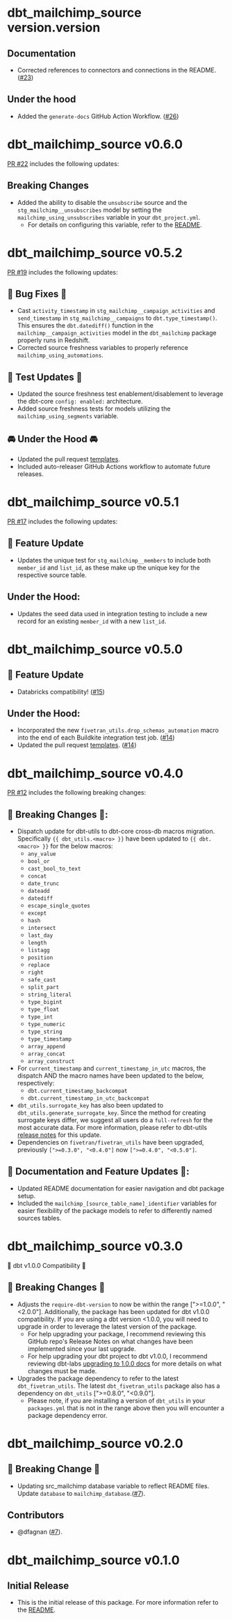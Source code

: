 # dbt_mailchimp_source version.version

## Documentation
- Corrected references to connectors and connections in the README. ([#23](https://github.com/fivetran/dbt_mailchimp_source/pull/23))

## Under the hood
- Added the `generate-docs` GitHub Action Workflow. ([#26](https://github.com/fivetran/dbt_mailchimp_source/pull/26))

# dbt_mailchimp_source v0.6.0
[PR #22](https://github.com/fivetran/dbt_mailchimp_source/pull/22) includes the following updates:

## Breaking Changes
- Added the ability to disable the `unsubscribe` source and the `stg_mailchimp__unsubscribes` model by setting the `mailchimp_using_unsubscribes` variable in your `dbt_project.yml`. 
  - For details on configuring this variable, refer to the [README](https://github.com/fivetran/dbt_mailchimp_source/blob/main/README.md#step-4-disable-models-for-non-existent-sources).

# dbt_mailchimp_source v0.5.2
[PR #19](https://github.com/fivetran/dbt_mailchimp_source/pull/19) includes the following updates:

## 🐛 Bug Fixes 🔨
- Cast `activity_timestamp` in `stg_mailchimp__campaign_activities` and `send_timestamp` in `stg_mailchimp__campaigns` to `dbt.type_timestamp()`. This ensures the `dbt.datediff()` function in the `mailchimp__campaign_activities` model in the `dbt_mailchimp` package properly runs in Redshift.
- Corrected source freshness variables to properly reference `mailchimp_using_automations`.

## 🧪 Test Updates 🧪
- Updated the source freshness test enablement/disablement to leverage the dbt-core `config: enabled:` architecture.
- Added source freshness tests for models utilizing the `mailchimp_using_segments` variable.

## 🚘 Under the Hood 🚘 
- Updated the pull request [templates](/.github). 
- Included auto-releaser GitHub Actions workflow to automate future releases.

# dbt_mailchimp_source v0.5.1
[PR #17](https://github.com/fivetran/dbt_mailchimp_source/pull/17) includes the following updates:
## 🎉 Feature Update
- Updates the unique test for `stg_mailchimp__members` to include both `member_id` and `list_id`, as these make up the unique key for the respective source table.

## Under the Hood:
- Updates the seed data used in integration testing to include a new record for an existing `member_id` with a new `list_id`.

# dbt_mailchimp_source v0.5.0
## 🎉 Feature Update
- Databricks compatibility! ([#15](https://github.com/fivetran/dbt_mailchimp_source/pull/15))
## Under the Hood:
- Incorporated the new `fivetran_utils.drop_schemas_automation` macro into the end of each Buildkite integration test job. ([#14](https://github.com/fivetran/dbt_mailchimp_source/pull/14))
- Updated the pull request [templates](/.github). ([#14](https://github.com/fivetran/dbt_mailchimp_source/pull/14))

# dbt_mailchimp_source v0.4.0
[PR #12](https://github.com/fivetran/dbt_mailchimp_source/pull/12) includes the following breaking changes:
## 🚨 Breaking Changes 🚨:
- Dispatch update for dbt-utils to dbt-core cross-db macros migration. Specifically `{{ dbt_utils.<macro> }}` have been updated to `{{ dbt.<macro> }}` for the below macros:
    - `any_value`
    - `bool_or`
    - `cast_bool_to_text`
    - `concat`
    - `date_trunc`
    - `dateadd`
    - `datediff`
    - `escape_single_quotes`
    - `except`
    - `hash`
    - `intersect`
    - `last_day`
    - `length`
    - `listagg`
    - `position`
    - `replace`
    - `right`
    - `safe_cast`
    - `split_part`
    - `string_literal`
    - `type_bigint`
    - `type_float`
    - `type_int`
    - `type_numeric`
    - `type_string`
    - `type_timestamp`
    - `array_append`
    - `array_concat`
    - `array_construct`
- For `current_timestamp` and `current_timestamp_in_utc` macros, the dispatch AND the macro names have been updated to the below, respectively:
    - `dbt.current_timestamp_backcompat`
    - `dbt.current_timestamp_in_utc_backcompat`
- `dbt_utils.surrogate_key` has also been updated to `dbt_utils.generate_surrogate_key`. Since the method for creating surrogate keys differ, we suggest all users do a `full-refresh` for the most accurate data. For more information, please refer to dbt-utils [release notes](https://github.com/dbt-labs/dbt-utils/releases) for this update.
- Dependencies on `fivetran/fivetran_utils` have been upgraded, previously `[">=0.3.0", "<0.4.0"]` now `[">=0.4.0", "<0.5.0"]`.
## 🎉 Documentation and Feature Updates 🎉:
- Updated README documentation for easier navigation and dbt package setup.
- Included the `mailchimp_[source_table_name]_identifier` variables for easier flexibility of the package models to refer to differently named sources tables.

# dbt_mailchimp_source v0.3.0
🎉 dbt v1.0.0 Compatibility 🎉
## 🚨 Breaking Changes 🚨
- Adjusts the `require-dbt-version` to now be within the range [">=1.0.0", "<2.0.0"]. Additionally, the package has been updated for dbt v1.0.0 compatibility. If you are using a dbt version <1.0.0, you will need to upgrade in order to leverage the latest version of the package.
  - For help upgrading your package, I recommend reviewing this GitHub repo's Release Notes on what changes have been implemented since your last upgrade.
  - For help upgrading your dbt project to dbt v1.0.0, I recommend reviewing dbt-labs [upgrading to 1.0.0 docs](https://docs.getdbt.com/docs/guides/migration-guide/upgrading-to-1-0-0) for more details on what changes must be made.
- Upgrades the package dependency to refer to the latest `dbt_fivetran_utils`. The latest `dbt_fivetran_utils` package also has a dependency on `dbt_utils` [">=0.8.0", "<0.9.0"].
  - Please note, if you are installing a version of `dbt_utils` in your `packages.yml` that is not in the range above then you will encounter a package dependency error.

# dbt_mailchimp_source v0.2.0

## 🚨 Breaking Change 🚨
- Updating src_mailchimp database variable to reflect README files. Update `database` to `mailchimp_database`.([#7](https://github.com/fivetran/dbt_mailchimp_source/pull/8)).

## Contributors
- @dfagnan ([#7](https://github.com/fivetran/dbt_mailchimp_source/pull/8)).

# dbt_mailchimp_source v0.1.0

## Initial Release
- This is the initial release of this package. For more information refer to the [README](/README.md).
